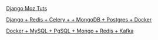 [Django Moz Tuts](https://developer.mozilla.org/en-US/docs/Learn_web_development/Extensions/Server-side/Django/skeleton_website)


[Django + Redis + Celery + + MongoDB + Postgres + Docker](https://dev.to/thedevtimeline/add-mongodb-and-postgresql-in-django-using-docker-55j6)

[Docker + MySQL + PgSQL + Mongo + Redis + Kafka](https://dev.to/truongpx396/quickly-start-dev-environment-for-mysql-postgresql-mongodb-redis-and-kafka-using-docker-compose-40p9)